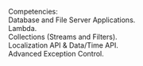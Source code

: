 Competencies: <br />
Database and File Server Applications. <br />
Lambda. <br />
Collections (Streams and Filters). <br />
Localization API & Data/Time API. <br />
Advanced Exception Control.
